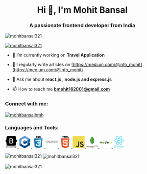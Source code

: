 <h1 align="center">Hi 👋, I'm Mohit Bansal</h1>
<h3 align="center">A passionate frontend developer from India</h3>

<p align="left"> <img src="https://komarev.com/ghpvc/?username=mohitbansal321&label=Profile%20views&color=0e75b6&style=flat" alt="mohitbansal321" /> </p>

<p align="left"> <a href="https://github.com/ryo-ma/github-profile-trophy"><img src="https://github-profile-trophy.vercel.app/?username=mohitbansal321" alt="mohitbansal321" /></a> </p>

- 🔭 I’m currently working on **Travel Application**

- 📝 I regularly write articles on [https://medium.com/@info_mohit](https://medium.com/@info_mohit)

- 💬 Ask me about **react.js , node.js and express.js**

- 📫 How to reach me **bmohit162001@gmail.com**

<h3 align="left">Connect with me:</h3>
<p align="left">
<a href="https://linkedin.com/in/mohitbansalhmh" target="blank"><img align="center" src="https://raw.githubusercontent.com/rahuldkjain/github-profile-readme-generator/master/src/images/icons/Social/linked-in-alt.svg" alt="mohitbansalhmh" height="30" width="40" /></a>
</p>

<h3 align="left">Languages and Tools:</h3>
<p align="left"> <a href="https://getbootstrap.com" target="_blank" rel="noreferrer"> <img src="https://raw.githubusercontent.com/devicons/devicon/master/icons/bootstrap/bootstrap-plain-wordmark.svg" alt="bootstrap" width="40" height="40"/> </a> <a href="https://www.w3schools.com/cpp/" target="_blank" rel="noreferrer"> <img src="https://raw.githubusercontent.com/devicons/devicon/master/icons/cplusplus/cplusplus-original.svg" alt="cplusplus" width="40" height="40"/> </a> <a href="https://www.w3schools.com/css/" target="_blank" rel="noreferrer"> <img src="https://raw.githubusercontent.com/devicons/devicon/master/icons/css3/css3-original-wordmark.svg" alt="css3" width="40" height="40"/> </a> <a href="https://expressjs.com" target="_blank" rel="noreferrer"> <img src="https://raw.githubusercontent.com/devicons/devicon/master/icons/express/express-original-wordmark.svg" alt="express" width="40" height="40"/> </a> <a href="https://www.w3.org/html/" target="_blank" rel="noreferrer"> <img src="https://raw.githubusercontent.com/devicons/devicon/master/icons/html5/html5-original-wordmark.svg" alt="html5" width="40" height="40"/> </a> <a href="https://developer.mozilla.org/en-US/docs/Web/JavaScript" target="_blank" rel="noreferrer"> <img src="https://raw.githubusercontent.com/devicons/devicon/master/icons/javascript/javascript-original.svg" alt="javascript" width="40" height="40"/> </a> <a href="https://www.mongodb.com/" target="_blank" rel="noreferrer"> <img src="https://raw.githubusercontent.com/devicons/devicon/master/icons/mongodb/mongodb-original-wordmark.svg" alt="mongodb" width="40" height="40"/> </a> <a href="https://nodejs.org" target="_blank" rel="noreferrer"> <img src="https://raw.githubusercontent.com/devicons/devicon/master/icons/nodejs/nodejs-original-wordmark.svg" alt="nodejs" width="40" height="40"/> </a> <a href="https://reactjs.org/" target="_blank" rel="noreferrer"> <img src="https://raw.githubusercontent.com/devicons/devicon/master/icons/react/react-original-wordmark.svg" alt="react" width="40" height="40"/> </a> </p>

<p><img align="left" src="https://github-readme-stats.vercel.app/api/top-langs?username=mohitbansal321&show_icons=true&locale=en&layout=compact" alt="mohitbansal321" /></p>

<p>&nbsp;<img align="center" src="https://github-readme-stats.vercel.app/api?username=mohitbansal321&show_icons=true&locale=en" alt="mohitbansal321" /></p>

<p><img align="center" src="https://github-readme-streak-stats.herokuapp.com/?user=mohitbansal321&" alt="mohitbansal321" /></p>

